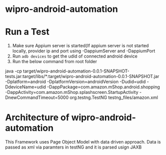 
# wipro-android-automation

# Run a Test

1. Make sure Appium server is started(If appium server is not started locally, provider ip and port using -DappiumServer and -DappiumPort
2. Run `adb devices` to get the udid of connected android device
3. Run the below command from root folder


java -cp target/wipro-android-automation-0.0.1-SNAPSHOT-tests.jar:target/libs/*:target/wipro-android-automation-0.0.1-SNAPSHOT.jar -Dplatform=android  -DplatformVersion=androidVersion  -Dudid=udid  -DdeviceName=udid  -DappPackage=com.amazon.mShop.android.shopping -DappActivity=com.amazon.mShop.splashscreen.StartupActivity -DnewCommandTimeout=5000 org.testng.TestNG  testng_files/amazon.xml  


# Architecture of wipro-android-automation

This Framework uses Page Object Model with data driven approach. Data is passed as xml via paramters in testNG and it is parsed usign JAXB

